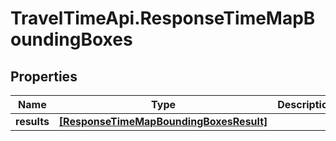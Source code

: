 # TravelTimeApi.ResponseTimeMapBoundingBoxes

## Properties

Name | Type | Description | Notes
------------ | ------------- | ------------- | -------------
**results** | [**[ResponseTimeMapBoundingBoxesResult]**](ResponseTimeMapBoundingBoxesResult.md) |  | 


